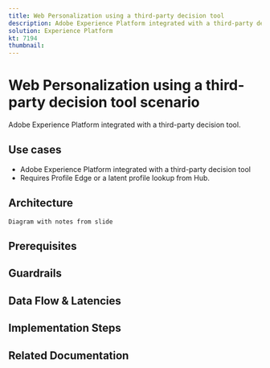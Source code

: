 ```yaml
---
title: Web Personalization using a third-party decision tool
description: Adobe Experience Platform integrated with a third-party decision tool
solution: Experience Platform
kt: 7194
thumbnail: 
---
```


# Web Personalization using a third-party decision tool scenario

Adobe Experience Platform integrated with a third-party decision tool.

## Use cases

* Adobe Experience Platform integrated with a third-party decision tool
* Requires Profile Edge or a latent profile lookup from Hub.


## Architecture

    Diagram with notes from slide

## Prerequisites

## Guardrails

## Data Flow & Latencies

## Implementation Steps

## Related Documentation